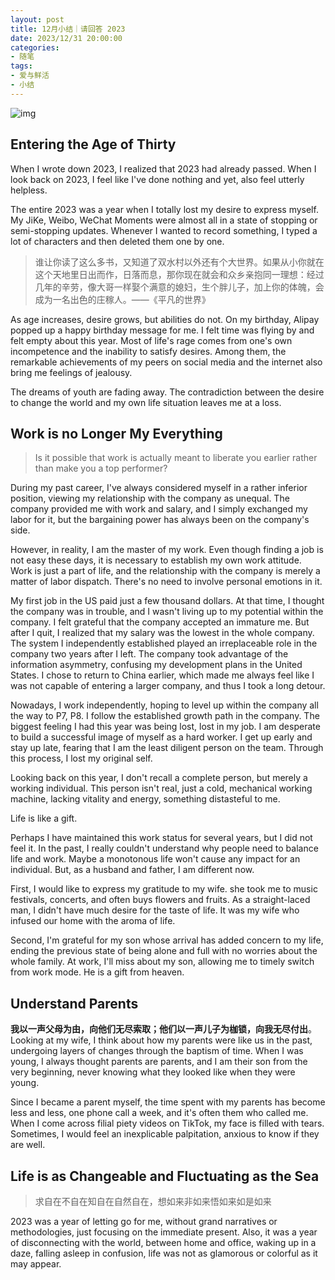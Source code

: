 ```yaml
---
layout: post
title: 12月小结｜请回答 2023
date: 2023/12/31 20:00:00
categories:
- 随笔
tags:
- 爱与鲜活
- 小结
---
```

![img](https://pics.naaln.com/blog/2024-01-19-d01fec.jpeg-basicBlog)

## Entering the Age of Thirty

When I wrote down 2023, I realized that 2023 had already passed. When I look back on 2023, I feel like I've done nothing and yet, also feel utterly helpless.

The entire 2023 was a year when I totally lost my desire to express myself. My JiKe, Weibo, WeChat Moments were almost all in a state of stopping or semi-stopping updates. Whenever I wanted to record something, I typed a lot of characters and then deleted them one by one.

> 谁让你读了这么多书，又知道了双水村以外还有个大世界。如果从小你就在这个天地里日出而作，日落而息，那你现在就会和众乡亲抱同一理想：经过几年的辛劳，像大哥一样娶个满意的媳妇，生个胖儿子，加上你的体魄，会成为一名出色的庄稼人。——《平凡的世界》

As age increases, desire grows, but abilities do not. On my birthday, Alipay popped up a happy birthday message for me. I felt time was flying by and felt empty about this year. Most of life's rage comes from one's own incompetence and the inability to satisfy desires. Among them, the remarkable achievements of my peers on social media and the internet also bring me feelings of jealousy.

The dreams of youth are fading away. The contradiction between the desire to change the world and my own life situation leaves me at a loss.

## Work is no Longer My Everything

> Is it possible that work is actually meant to liberate you earlier rather than make you a top performer?

During my past career, I've always considered myself in a rather inferior position, viewing my relationship with the company as unequal. The company provided me with work and salary, and I simply exchanged my labor for it, but the bargaining power has always been on the company's side.

However, in reality, I am the master of my work. Even though finding a job is not easy these days, it is necessary to establish my own work attitude. Work is just a part of life, and the relationship with the company is merely a matter of labor dispatch. There's no need to involve personal emotions in it.

My first job in the US paid just a few thousand dollars. At that time, I thought the company was in trouble, and I wasn't living up to my potential within the company. I felt grateful that the company accepted an immature me. But after I quit, I realized that my salary was the lowest in the whole company. The system I independently established played an irreplaceable role in the company two years after I left. The company took advantage of the information asymmetry, confusing my development plans in the United States. I chose to return to China earlier, which made me always feel like I was not capable of entering a larger company, and thus I took a long detour.

Nowadays, I work independently, hoping to level up within the company all the way to P7, P8. I follow the established growth path in the company. The biggest feeling I had this year was being lost, lost in my job. I am desperate to build a successful image of myself as a hard worker. I get up early and stay up late, fearing that I am the least diligent person on the team. Through this process, I lost my original self.

Looking back on this year, I don't recall a complete person, but merely a working individual. This person isn't real, just a cold, mechanical working machine, lacking vitality and energy, something distasteful to me.

Life is like a gift.

Perhaps I have maintained this work status for several years, but I did not feel it. In the past, I really couldn't understand why people need to balance life and work. Maybe a monotonous life won't cause any impact for an individual. But, as a husband and father, I am different now.

First, I would like to express my gratitude to my wife. she took me to music festivals, concerts, and often buys flowers and fruits. As a straight-laced man, I didn't have much desire for the taste of life. It was my wife who infused our home with the aroma of life.

Second, I'm grateful for my son whose arrival has added concern to my life, ending the previous state of being alone and full with no worries about the whole family. At work, I'll miss about my son, allowing me to timely switch from work mode. He is a gift from heaven.

## Understand Parents

**我以一声父母为由，向他们无尽索取；他们以一声儿子为枷锁，向我无尽付出**。Looking at my wife, I think about how my parents were like us in the past, undergoing layers of changes through the baptism of time. When I was young, I always thought parents are parents, and I am their son from the very beginning, never knowing what they looked like when they were young.

Since I became a parent myself, the time spent with my parents has become less and less, one phone call a week, and it's often them who called me. When I come across filial piety videos on TikTok, my face is filled with tears. Sometimes, I would feel an inexplicable palpitation, anxious to know if they are well.

## Life is as Changeable and Fluctuating as the Sea

> 求自在不自在知自在自然自在，想如来非如来悟如来如是如来

2023 was a year of letting go for me, without grand narratives or methodologies, just focusing on the immediate present. Also, it was a year of disconnecting with the world, between home and office, waking up in a daze, falling asleep in confusion, life was not as glamorous or colorful as it may appear.
